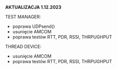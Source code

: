 **AKTUALIZACJA 1.12.2023**

TEST MANAGER:
- poprawa UDPsend()
- usunięcie AMCOM
- poprawa testów RTT, PDR, RSSI, THRPUGHPUT

THREAD DEVICE:
- usunięcie AMCOM
- poprawa testów RTT, PDR, RSSI, THRPUGHPUT
